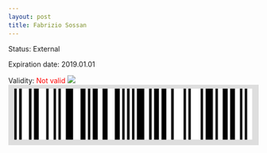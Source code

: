 ```yaml
---
layout: post
title: Fabrizio Sossan
---
```


Status: External

Expiration date: 2019.01.01

Validity: <font color="red"> Not valid</font> 
![](/members/img/Fabrizio_Sossan.png)
![](/members/img/bar.png)
